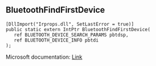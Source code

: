 ## BluetoothFindFirstDevice

```
[DllImport("Irprops.dll", SetLastError = true)]
public static extern IntPtr BluetoothFindFirstDevice(
   ref BLUETOOTH_DEVICE_SEARCH_PARAMS pbtdsp,
   ref BLUETOOTH_DEVICE_INFO pbtdi
);
```

Microsoft documentation: [Link](https://docs.microsoft.com/en-us/windows/win32/api/bluetoothapis/nf-bluetoothapis-bluetoothfindfirstdevice)

